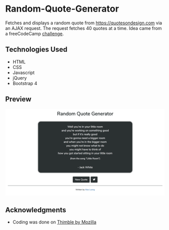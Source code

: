 # Random-Quote-Generator
Fetches and displays a random quote from https://quotesondesign.com via an AJAX request. The request fetches 40 quotes at a time.
Idea came from a freeCodeCamp [challenge](https://www.freecodecamp.org/challenges/build-a-random-quote-machine). 

## Technologies Used
* HTML
* CSS
* Javascript
* jQuery
* Bootstrap 4

## Preview
![Preview of webpage](Preview.png)

## Acknowledgments
* Coding was done on [Thimble by Mozilla](https://thimble.mozilla.org/)
